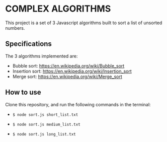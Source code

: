 # COMPLEX ALGORITHMS

This project is a set of 3 Javascript algorithms built to sort a list of unsorted numbers. 

## Specifications

The 3 algorithms implemented are: 

* Bubble sort: https://en.wikipedia.org/wiki/Bubble_sort
* Insertion sort: https://en.wikipedia.org/wiki/Insertion_sort
* Merge sort: https://en.wikipedia.org/wiki/Merge_sort

## How to use

Clone this repository, and run the following commands in the terminal:

* `$ node sort.js short_list.txt`

* `$ node sort.js medium_list.txt`

* `$ node sort.js long_list.txt`
